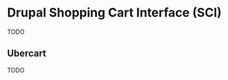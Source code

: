 Drupal Shopping Cart Interface (SCI)
====================================

TODO

Ubercart
--------

TODO

[Ubercart]:   http://drupal.org/project/ubercart
[e-Commerce]: http://drupal.org/project/ecommerce
[SP]:         http://drupal.org/project/simple_payments
[Zen Cart]:   http://drupal.org/project/zencart
[osCommerce]: http://drupal.org/project/oscommerce
